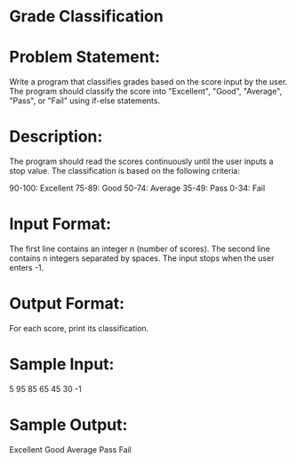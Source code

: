 # Grade Classification

# Problem Statement:
Write a program that classifies grades based on the score input by the user. The program should classify the score into "Excellent", "Good", "Average", "Pass", or "Fail" using if-else statements.

# Description:
The program should read the scores continuously until the user inputs a stop value. The classification is based on the following criteria:

90-100: Excellent
75-89: Good
50-74: Average
35-49: Pass
0-34: Fail

# Input Format:
The first line contains an integer n (number of scores).
The second line contains n integers separated by spaces.
The input stops when the user enters -1.
# Output Format:
For each score, print its classification.

# Sample Input:
5 
95 85 65 45 30 -1
# Sample Output:
Excellent 
Good 
Average 
Pass 
Fail
